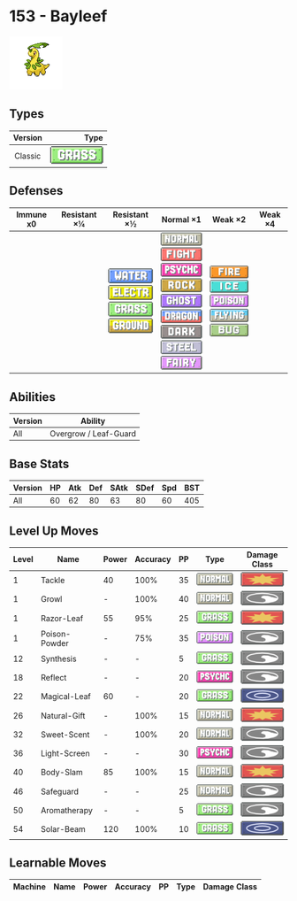 # 153 - Bayleef

![bayleef](../img/pokemon/153.png)

## Types

| Version | Type                             |
| :-----: | -------------------------------: |
| Classic | ![grass](../img/types/grass.png) |

## Defenses

| Immune x0 | Resistant ×¼ | Resistant ×½                                                                                                                                            | Normal ×1                                                                                                                                                                                                                                                                                                                                          | Weak ×2                                                                                                                                                                        | Weak ×4 |
| --------- | ------------ | ------------------------------------------------------------------------------------------------------------------------------------------------------- | -------------------------------------------------------------------------------------------------------------------------------------------------------------------------------------------------------------------------------------------------------------------------------------------------------------------------------------------------- | ------------------------------------------------------------------------------------------------------------------------------------------------------------------------------ | ------- |
|           |              | ![water](../img/types/water.png)<br/>![electric](../img/types/electric.png)<br/>![grass](../img/types/grass.png)<br/>![ground](../img/types/ground.png) | ![normal](../img/types/normal.png)<br/>![fighting](../img/types/fighting.png)<br/>![psychic](../img/types/psychic.png)<br/>![rock](../img/types/rock.png)<br/>![ghost](../img/types/ghost.png)<br/>![dragon](../img/types/dragon.png)<br/>![dark](../img/types/dark.png)<br/>![steel](../img/types/steel.png)<br/>![fairy](../img/types/fairy.png) | ![fire](../img/types/fire.png)<br/>![ice](../img/types/ice.png)<br/>![poison](../img/types/poison.png)<br/>![flying](../img/types/flying.png)<br/>![bug](../img/types/bug.png) |         |

## Abilities

| Version | Ability               |
| ------- | --------------------- |
| All     | Overgrow / Leaf-Guard |

## Base Stats

| Version | HP | Atk | Def | SAtk | SDef | Spd | BST |
| ------- | -- | --- | --- | ---- | ---- | --- | --- |
| All     | 60 | 62  | 80  | 63   | 80   | 60  | 405 |

## Level Up Moves

| Level | Name          | Power | Accuracy | PP | Type                                 | Damage Class                           |
| ----- | ------------- | ----- | -------- | -- | ------------------------------------ | -------------------------------------- |
| 1     | Tackle        | 40    | 100%     | 35 | ![normal](../img/types/normal.png)   | ![physical](../img/types/physical.png) |
| 1     | Growl         | -     | 100%     | 40 | ![normal](../img/types/normal.png)   | ![status](../img/types/status.png)     |
| 1     | Razor-Leaf    | 55    | 95%      | 25 | ![grass](../img/types/grass.png)     | ![physical](../img/types/physical.png) |
| 1     | Poison-Powder | -     | 75%      | 35 | ![poison](../img/types/poison.png)   | ![status](../img/types/status.png)     |
| 12    | Synthesis     | -     | -        | 5  | ![grass](../img/types/grass.png)     | ![status](../img/types/status.png)     |
| 18    | Reflect       | -     | -        | 20 | ![psychic](../img/types/psychic.png) | ![status](../img/types/status.png)     |
| 22    | Magical-Leaf  | 60    | -        | 20 | ![grass](../img/types/grass.png)     | ![special](../img/types/special.png)   |
| 26    | Natural-Gift  | -     | 100%     | 15 | ![normal](../img/types/normal.png)   | ![physical](../img/types/physical.png) |
| 32    | Sweet-Scent   | -     | 100%     | 20 | ![normal](../img/types/normal.png)   | ![status](../img/types/status.png)     |
| 36    | Light-Screen  | -     | -        | 30 | ![psychic](../img/types/psychic.png) | ![status](../img/types/status.png)     |
| 40    | Body-Slam     | 85    | 100%     | 15 | ![normal](../img/types/normal.png)   | ![physical](../img/types/physical.png) |
| 46    | Safeguard     | -     | -        | 25 | ![normal](../img/types/normal.png)   | ![status](../img/types/status.png)     |
| 50    | Aromatherapy  | -     | -        | 5  | ![grass](../img/types/grass.png)     | ![status](../img/types/status.png)     |
| 54    | Solar-Beam    | 120   | 100%     | 10 | ![grass](../img/types/grass.png)     | ![special](../img/types/special.png)   |

## Learnable Moves

| Machine | Name | Power | Accuracy | PP | Type | Damage Class |
| ------- | ---- | ----- | -------- | -- | ---- | ------------ |